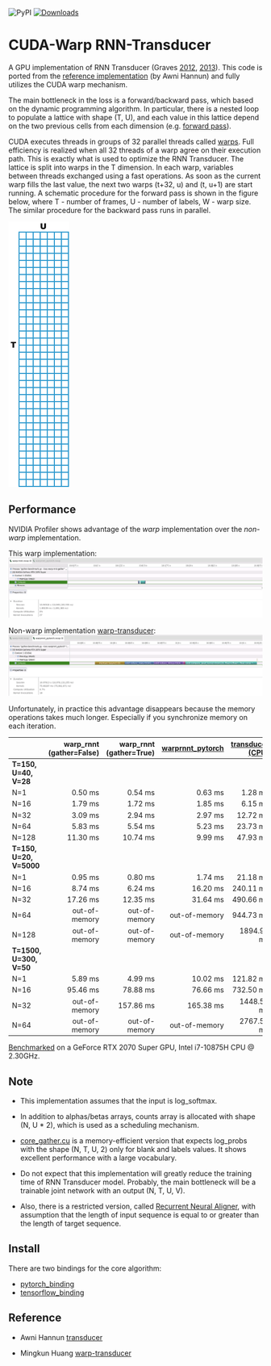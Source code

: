 ![PyPI](https://img.shields.io/pypi/v/warp-rnnt.svg)
[![Downloads](https://pepy.tech/badge/warp-rnnt)](https://pepy.tech/project/warp-rnnt)

# CUDA-Warp RNN-Transducer
A GPU implementation of RNN Transducer (Graves [2012](https://arxiv.org/abs/1211.3711), [2013](https://arxiv.org/abs/1303.5778)).
This code is ported from the [reference implementation](https://github.com/awni/transducer/blob/master/ref_transduce.py) (by Awni Hannun)
and fully utilizes the CUDA warp mechanism.

The main bottleneck in the loss is a forward/backward pass, which based on the dynamic programming algorithm.
In particular, there is a nested loop to populate a lattice with shape (T, U),
and each value in this lattice depend on the two previous cells from each dimension (e.g. [forward pass](https://github.com/awni/transducer/blob/6b37e98c21551c7ed2181e2f526053bae8ae94d2/ref_transduce.py#L56)).

CUDA executes threads in groups of 32 parallel threads called [warps](https://docs.nvidia.com/cuda/cuda-c-programming-guide/index.html#simt-architecture).
Full efficiency is realized when all 32 threads of a warp agree on their execution path.
This is exactly what is used to optimize the RNN Transducer. The lattice is split into warps in the T dimension.
In each warp, variables between threads exchanged using a fast operations.
As soon as the current warp fills the last value, the next two warps (t+32, u) and (t, u+1) are start running. 
A schematic procedure for the forward pass is shown in the figure below, where T - number of frames, U - number of labels, W - warp size.
The similar procedure for the backward pass runs in parallel.

![](lattice.gif)


## Performance
NVIDIA Profiler shows advantage of the _warp_ implementation over the _non-warp_ implementation.

This warp implementation:
![](warp-rnnt.nvvp.png)

Non-warp implementation [warp-transducer](https://github.com/HawkAaron/warp-transducer):
![](warp-transducer.nvvp.png)

Unfortunately, in practice this advantage disappears because the memory operations takes much longer. Especially if you synchronize memory on each iteration.

|                         |    warp_rnnt (gather=False)    |    warp_rnnt (gather=True)    | [warprnnt_pytorch](https://github.com/HawkAaron/warp-transducer/tree/master/pytorch_binding) | [transducer (CPU)](https://github.com/awni/transducer) |
| :---------------------- | ------------------: | ------------------: | ------------------: | ------------------: |
|  **T=150, U=40, V=28**  | 
|         N=1             |       0.50 ms       |       0.54 ms       |       0.63 ms       |       1.28 ms       |
|         N=16            |       1.79 ms       |       1.72 ms       |       1.85 ms       |       6.15 ms       |
|         N=32            |       3.09 ms       |       2.94 ms       |       2.97 ms       |      12.72 ms       |
|         N=64            |       5.83 ms       |       5.54 ms       |       5.23 ms       |      23.73 ms       |
|         N=128           |      11.30 ms       |      10.74 ms       |       9.99 ms       |      47.93 ms       |
| **T=150, U=20, V=5000** |
|         N=1             |       0.95 ms       |       0.80 ms       |       1.74 ms       |      21.18 ms       |
|         N=16            |       8.74 ms       |       6.24 ms       |      16.20 ms       |     240.11 ms       |
|         N=32            |      17.26 ms       |      12.35 ms       |      31.64 ms       |     490.66 ms       |
|         N=64            |    out-of-memory    |    out-of-memory    |    out-of-memory    |     944.73 ms       |
|         N=128           |    out-of-memory    |    out-of-memory    |    out-of-memory    |    1894.93 ms       |
| **T=1500, U=300, V=50** |
|         N=1             |       5.89 ms       |       4.99 ms       |      10.02 ms       |     121.82 ms       |
|         N=16            |      95.46 ms       |      78.88 ms       |      76.66 ms       |     732.50 ms       |
|         N=32            |    out-of-memory    |     157.86 ms       |     165.38 ms       |    1448.54 ms       |
|         N=64            |    out-of-memory    |    out-of-memory    |     out-of-memory   |    2767.59 ms       |

[Benchmarked](pytorch_binding/benchmark.py) on a GeForce RTX 2070 Super GPU, Intel i7-10875H CPU @ 2.30GHz.

## Note

- This implementation assumes that the input is log_softmax.

- In addition to alphas/betas arrays, counts array is allocated with shape (N, U * 2), which is used as a scheduling mechanism.

- [core_gather.cu](core_gather.cu) is a memory-efficient version that expects log_probs with the shape (N, T, U, 2) only for blank and labels values. It shows excellent performance with a large vocabulary.

- Do not expect that this implementation will greatly reduce the training time of RNN Transducer model. Probably, the main bottleneck will be a trainable joint network with an output (N, T, U, V).

- Also, there is a restricted version, called [Recurrent Neural Aligner](https://github.com/1ytic/warp-rna), with assumption that the length of input sequence is equal to or greater than the length of target sequence.


## Install
There are two bindings for the core algorithm:
- [pytorch_binding](pytorch_binding)
- [tensorflow_binding](tensorflow_binding)


## Reference
- Awni Hannun [transducer](https://github.com/awni/transducer)

- Mingkun Huang [warp-transducer](https://github.com/HawkAaron/warp-transducer)
